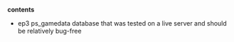 **contents**

* ep3 ps_gamedata database that was tested on a live server and should be relatively bug-free
